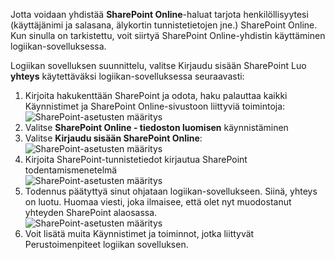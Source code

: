 

Jotta voidaan yhdistää **SharePoint Online**-haluat tarjota henkilöllisyytesi (käyttäjänimi ja salasana, älykortin tunnistetietojen jne.) SharePoint Online. Kun sinulla on tarkistettu, voit siirtyä SharePoint Online-yhdistin käyttäminen logiikan-sovelluksessa. 

Logiikan sovelluksen suunnittelu, valitse Kirjaudu sisään SharePoint Luo **yhteys** käytettäväksi logiikan-sovelluksessa seuraavasti:

1. Kirjoita hakukenttään SharePoint ja odota, haku palauttaa kaikki Käynnistimet ja SharePoint Online-sivustoon liittyviä toimintoja:   
![SharePoint-asetusten määritys][1]  
2. Valitse **SharePoint Online - tiedoston luomisen** käynnistäminen  
3. Valitse **Kirjaudu sisään SharePoint Online**:   
![SharePoint-asetusten määritys][2]    
4. Kirjoita SharePoint-tunnistetiedot kirjautua SharePoint todentamismenetelmä   
![SharePoint-asetusten määritys][3]     
5. Todennus päätyttyä sinut ohjataan logiikan-sovellukseen. Siinä, yhteys on luotu. Huomaa viesti, joka ilmaisee, että olet nyt muodostanut yhteyden SharePoint alaosassa.  
![SharePoint-asetusten määritys][4]  
6. Voit lisätä muita Käynnistimet ja toiminnot, jotka liittyvät Perustoimenpiteet logiikan sovelluksen.   

[1]: ./media/connectors-create-api-sharepointonline/connectionconfig1.png
[2]: ./media/connectors-create-api-sharepointonline/connectionconfig2.png 
[3]: ./media/connectors-create-api-sharepointonline/connectionconfig3.png
[4]: ./media/connectors-create-api-sharepointonline/connectionconfig4.png
[5]: ./media/connectors-create-api-sharepointonline/connectionconfig5.png
